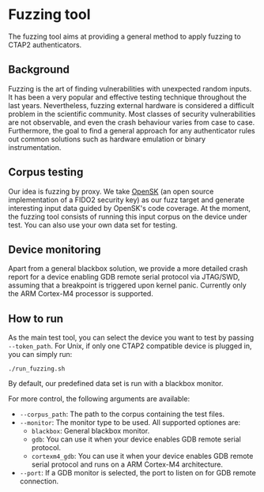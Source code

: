 # Fuzzing tool

The fuzzing tool aims at providing a general method to apply fuzzing to CTAP2
authenticators.

## Background

Fuzzing is the art of finding vulnerabilities with unexpected random inputs. 
It has been a very popular and effective testing technique throughout the
last years. Nevertheless, fuzzing external hardware is considered a difficult 
problem in the scientific community. Most classes of security vulnerabilities
are not observable, and even the crash behaviour varies from case to case. 
Furthermore, the goal to find a general approach for any authenticator rules 
out common solutions such as hardware emulation or binary instrumentation.

## Corpus testing

Our idea is fuzzing by proxy. We take [OpenSK](https://github.com/google/OpenSK)
(an open source implementation of a FIDO2 security key) as our fuzz target and 
generate interesting input data guided by OpenSK's code coverage. At the moment,
the fuzzing tool consists of running this input corpus on the device under test. 
You can also use your own data set for testing.

## Device monitoring

Apart from a general blackbox solution, we provide a more detailed crash report
for a device enabling GDB remote serial protocol via JTAG/SWD, assuming that a 
breakpoint is triggered upon kernel panic. Currently only the ARM Cortex-M4 
processor is supported.

## How to run

As the main test tool, you can select the device you want to test by passing 
`--token_path`. For Unix, if only one CTAP2 compatible device is plugged in,
you can simply run:
```shell
./run_fuzzing.sh
```
By default, our predefined data set is run with a blackbox monitor.

For more control, the following arguments are available:

- `--corpus_path`: The path to the corpus containing the test files.
- `--monitor`: The monitor type to be used. All supported optiones are:
    - `blackbox`: General blackbox monitor.
    - `gdb`: You can use it when your device enables GDB remote serial protocol.
    - `cortexm4_gdb`: You can use it when your device enables GDB remote serial
      protocol and runs on a ARM Cortex-M4 architecture.
- `--port`: If a GDB monitor is selected, the port to listen on for GDB remote 
  connection. 